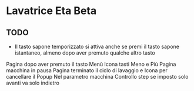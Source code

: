 # Lavatrice Eta Beta

## TODO

 - Il tasto sapone temporizzato si attiva anche se premi il tasto sapone istantaneo, almeno dopo aver premuto qualche altro tasto

Pagina dopo aver premuto il tasto Menù
Icona tasti Meno e Più
Pagina macchina in pausa
Pagina terminato il ciclo di lavaggio e Icona per cancellare il Popup
Nel parametro macchina Controllo step se imposto solo avanti va solo indietro

